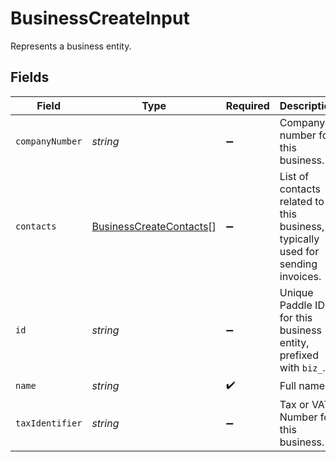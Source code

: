 # BusinessCreateInput

Represents a business entity.


## Fields

| Field                                                                           | Type                                                                            | Required                                                                        | Description                                                                     | Example                                                                         |
| ------------------------------------------------------------------------------- | ------------------------------------------------------------------------------- | ------------------------------------------------------------------------------- | ------------------------------------------------------------------------------- | ------------------------------------------------------------------------------- |
| `companyNumber`                                                                 | *string*                                                                        | :heavy_minus_sign:                                                              | Company number for this business.                                               | 123456789                                                                       |
| `contacts`                                                                      | [BusinessCreateContacts](../../models/shared/businesscreatecontacts.md)[]       | :heavy_minus_sign:                                                              | List of contacts related to this business, typically used for sending invoices. |                                                                                 |
| `id`                                                                            | *string*                                                                        | :heavy_minus_sign:                                                              | Unique Paddle ID for this business entity, prefixed with `biz_`.                | biz_01grrebrzaee2qj2fqqhmcyzaj                                                  |
| `name`                                                                          | *string*                                                                        | :heavy_check_mark:                                                              | Full name.                                                                      |                                                                                 |
| `taxIdentifier`                                                                 | *string*                                                                        | :heavy_minus_sign:                                                              | Tax or VAT Number for this business.                                            | AB0123456789                                                                    |